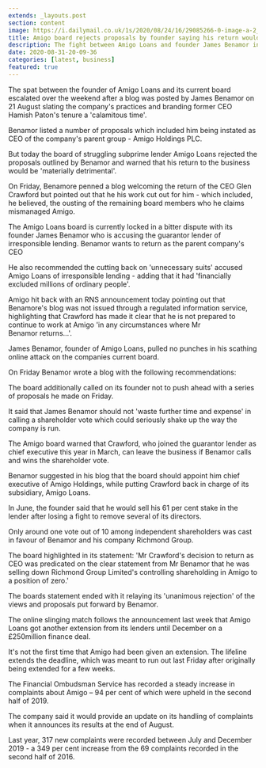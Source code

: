```yaml
---
extends: _layouts.post
section: content
image: https://i.dailymail.co.uk/1s/2020/08/24/16/29085266-0-image-a-2_1598282409091.jpg 
title: Amigo board rejects proposals by founder saying his return would be materially detrimental 
description: The fight between Amigo Loans and founder James Benamor increased this week following the boards rejection of Benemors recommendations to turn the business around 
date: 2020-08-31-20-09-36 
categories: [latest, business] 
featured: true 
--- 
```

The spat between the founder of Amigo Loans and its current board escalated over the weekend after a blog was posted by James Benamor on 21 August slating the company's practices and branding former CEO Hamish Paton's tenure a 'calamitous time'.

Benamor listed a number of proposals which included him being instated as CEO of the company's parent group - Amigo Holdings PLC.  

But today the board of struggling subprime lender Amigo Loans rejected the proposals outlined by Benamor and warned that his return to the business would be 'materially detrimental'.

On Friday, Benamore penned a blog welcoming the return of the CEO Glen Crawford but pointed out that he his work cut out for him - which included, he believed, the ousting of the remaining board members who he claims mismanaged Amigo.

The Amigo Loans board is currently locked in a bitter dispute with its founder James Benamor who is accusing the guarantor lender of irresponsible lending. Benamor wants to return as the parent company's CEO 

He also recommended the cutting back on 'unnecessary suits' accused Amigo Loans of irresponsible lending - adding that it had 'financially excluded millions of ordinary people'.

Amigo hit back with an RNS announcement today pointing out that Benamore's blog was not issued through a regulated information service, highlighting that Crawford has made it clear that he is not prepared to continue to work at Amigo 'in any circumstances where Mr Benamor returns…'.

James Benamor, founder of Amigo Loans, pulled no punches in his scathing online attack on the companies current board. 

On Friday Benamor wrote a blog with the following recommendations:

The board additionally called on its founder not to push ahead with a series of proposals he made on Friday.

It said that James Benamor should not 'waste further time and expense' in calling a shareholder vote which could seriously shake up the way the company is run.

The Amigo board warned that Crawford, who joined the guarantor lender as chief executive this year in March, can leave the business if Benamor calls and wins the shareholder vote.

Benamor suggested in his blog that the board should appoint him chief executive of Amigo Holdings, while putting Crawford back in charge of its subsidiary, Amigo Loans.

In June, the founder said that he would sell his 61 per cent stake in the lender after losing a fight to remove several of its directors.

Only around one vote out of 10 among independent shareholders was cast in favour of Benamor and his company Richmond Group.

The board highlighted in its statement: 'Mr Crawford's decision to return as CEO was predicated on the clear statement from Mr Benamor that he was selling down Richmond Group Limited's controlling shareholding in Amigo to a position of zero.'

The boards statement ended with it relaying its 'unanimous rejection' of the views and proposals put forward by Benamor.

The online slinging match follows the announcement last week that Amigo Loans got another extension from its lenders until December on a £250million finance deal.

It's not the first time that Amigo had been given an extension. The lifeline extends the deadline, which was meant to run out last Friday after originally being extended for a few weeks.

The Financial Ombudsman Service has recorded a steady increase in complaints about Amigo – 94 per cent of which were upheld in the second half of 2019.

The company said it would provide an update on its handling of complaints when it announces its results at the end of August.

Last year, 317 new complaints were recorded between July and December 2019 - a 349 per cent increase from the 69 complaints recorded in the second half of 2016.

